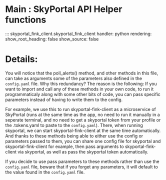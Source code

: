 
# Main : SkyPortal API Helper functions
::: skyportal_fink_client.skyportal_fink_client
    handler: python
    rendering:
      show_root_heading: false
      show_source: false

# Details:

You will notice that the poll_alerts() method, and other methods in this file, can take as arguments some of the parameters also defined in the ``config.yaml`` file. Why this redundancy? The reason is the following: If you want to import and call any of these methods in your own code, to run it programmaticaly along with some other bits of code, you can pass specific parameters instead of having to write them to the config.

For example, we use this to run skyportal-fink-client as a microservice of SkyPortal (runs at the same time as the app, no need to run it manually in a seperate terminal, and no need to get a skyportal token from your profile or the .tokens.yaml to paste to the `config.yaml`). There, when running skyportal, we can start skyportal-fink-client at the same time automatically. And thanks to these methods being able to either use the config or parameters passed to them, you can share one config file for skyportal and skyportal-fink-client for example, then pass arguments to skyportal-fink-client via skyportal, as well as pass the skyportal token automatically.

If you decide to use pass parameters to these methods rather than use the `config.yaml` file, beware that if you forget any parameters, it will default to the value found in the `config.yaml` file.
